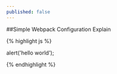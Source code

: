 ```yaml
---
published: false
---
```




##Simple Webpack Configuration Explain


{% highlight js %}

alert('hello world');


{% endhighlight %}


